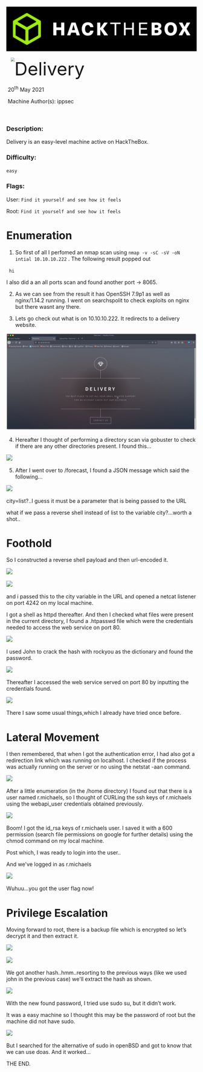 

![](https://github.com/Rshrimali17/Delivery_HTB/blob/main/banner.png)

 

<img src="assets/images/htb.png" style="margin-left: 20px; zoom: 60%;" align=left />    	<font size="10">Delivery</font>

​		20<sup>th</sup> May 2021

​		Machine Author(s): ippsec

​		

 



### Description:

Delivery is an easy-level machine active on HackTheBox. 

### Difficulty:

`easy`

### Flags:

User: `Find it yourself and see how it feels`

Root: `Find it yourself and see how it feels`

# Enumeration


1) So first of all I perfomed an nmap scan using `nmap -v -sC -sV -oN intial 10.10.10.222` . The following result popped out 

`  hi  `

I also did a an all ports scan and found another port -> 8065.

2) As we can see from the result it has OpenSSH 7.9p1 as well as nginx/1.14.2 running. I went on searchspolit to check exploits on nginx but there wasnt any there.

3) Lets go check out what is on 10.10.10.222. It redirects to a delivery website. 

![](https://github.com/Rshrimali17/Delivery_HTB/blob/main/Delivery/Delivery_website.png)


4) Hereafter I thought of performing a directory scan via gobuster to check if there are any other directories present. I found this...

![](assets/images/Luanne1.png)

5) After I went over to /forecast, I found a JSON message which said the following...

![](assets/images/Luanne_forecast.png)

city=list?..I guess it must be a parameter that is being passed to the URL

what if we pass a reverse shell instead of list to the variable city?...worth a shot..


# Foothold

So I constructed a reverse shell payload and then url-encoded it.

![](assets/images/Luanne_shell.png)


![](assets/images/Luanne_urlencode.png)



and i passed this to the city variable in the URL and opened a netcat listener on port 4242 on my local machine.

I got a shell as httpd thereafter. And then I checked what files were present in the current directory, I found a .htpasswd file which were the credentials needed to access the web service on port 80.

![](assets/images/Luanne_webapiuser.png)

I used John to crack the hash with rockyou as the dictionary and found the password. 

![](assets/images/Luanne2.png)

Thereafter I accessed the web service served on port 80 by inputting the credentials found.
 
![](assets/images/Luanne_web80.png)

There I saw some usual things,which I already have tried once before.

# Lateral Movement
I then remembered, that when I got the authentication error, I had also got a redirection link which was running on localhost.
I checked if the process was actually running on the server or no using the netstat -aan command.

![](assets/images/Luanne_netstat.png)


After a little enumeration (in the /home directory) I found out that there is a user named r.michaels, so I thought of CURLing the ssh keys of r.michaels using the webapi_user credentials obtained previously.
 
 ![](assets/images/Luanne3.png)
 
Boom! I got the id_rsa keys of r.michaels user. I saved it with a 600 permission (search file permissions on google for further details) using the chmod command on my local machine. 
 
Post which, I was ready to login into the user..

And we've logged in as r.michaels

![](assets/images/LuanneUSERFLAG.png)

Wuhuu...you got the user flag now!
 

# Privilege Escalation

Moving forward to root, there is a backup file which is encrypted so let’s decrypt it and then extract it.

![](assets/images/LuanneZipEnc.png)


![](assets/images/LuanneHash2.png)

We got another hash..hmm..resorting to the previous ways (like we used john in the previous case) we'll extract the hash as shown.

![](assets/images/Luanne4.png)

With the new found password, I tried use sudo su, but it didn’t work.

It was a easy machine so I thought this may be the password of root but the machine did not have sudo.

![](assets/images/LuanneSudo.png)

But I searched for the alternative of sudo in openBSD and got to know that we can use doas. And it worked...

THE END.
